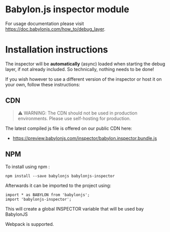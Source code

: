 Babylon.js inspector module
=====================

For usage documentation please visit https://doc.babylonjs.com/how_to/debug_layer.

# Installation instructions

The inspector will be **automatically** (async) loaded when starting the debug layer, if not already included. So technically, nothing needs to be done!

If you wish however to use a different version of the inspector or host it on your own, follow these instructions:

## CDN

> ⚠️ WARNING: The CDN should not be used in production environments. Please use self-hosting for production.

The latest compiled js file is offered on our public CDN here:

* https://preview.babylonjs.com/inspector/babylon.inspector.bundle.js

## NPM

To install using npm :

```
npm install --save babylonjs babylonjs-inspector
```
Afterwards it can be imported to the project using:

```
import * as BABYLON from 'babylonjs';
import 'babylonjs-inspector';
```

This will create a global INSPECTOR variable that will be used bay BabylonJS

Webpack is supported.
